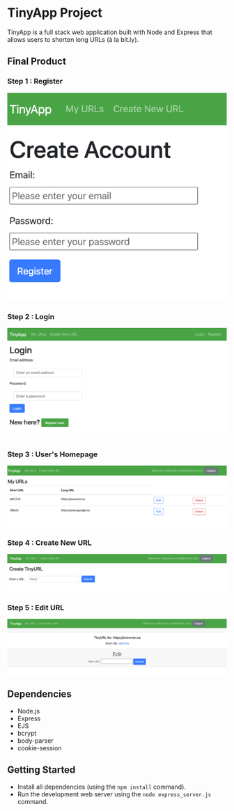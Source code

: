 # TinyApp Project

TinyApp is a full stack web application built with Node and Express that allows users to shorten long URLs (à la bit.ly).

## Final Product

### Step 1 : Register
![alt text](https://github.com/wentingzoe/tinyapp/blob/master/docs/TinyApp%20Register.png?raw=true)

### Step  2 : Login
![alt text](https://github.com/wentingzoe/tinyapp/blob/master/docs/TinyApp%20Login.png)

### Step  3 : User's Homepage 
![alt text](https://github.com/wentingzoe/tinyapp/blob/master/docs/TinyApp%20Home.png)

### Step  4 : Create New URL
![alt text](https://github.com/wentingzoe/tinyapp/blob/master/docs/TingApp%20Create.png)

### Step  5 : Edit URL
![alt text](https://github.com/wentingzoe/tinyapp/blob/master/docs/TinyApp%20Edit.png)


## Dependencies

- Node.js
- Express
- EJS
- bcrypt
- body-parser
- cookie-session

## Getting Started

- Install all dependencies (using the `npm install` command).
- Run the development web server using the `node express_server.js` command.